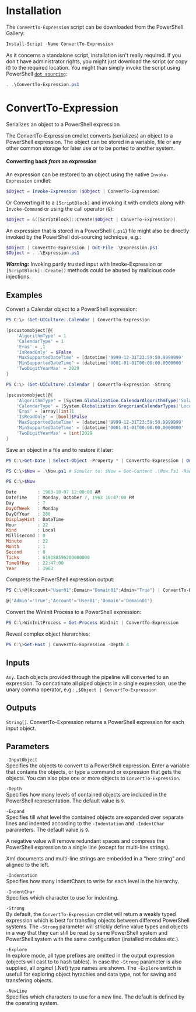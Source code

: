 # Installation

The `ConvertTo-Expression` script can be downloaded from the PowerShell Gallery:
```powershell
Install-Script -Name ConvertTo-Expression
```
As it concerns a standalone script, installation isn't really required. If you don't have administrator rights, you might just download the script (or copy it) to the required location. You might than simply invoke the script using PowerShell [`dot sourcing`](https://docs.microsoft.com/powershell/module/microsoft.powershell.core/about/about_scripts?view=powershell-7#script-scope-and-dot-sourcing):
```powershell
. .\ConvertTo-Expression.ps1
```

# ConvertTo-Expression
Serializes an object to a PowerShell expression

The ConvertTo-Expression cmdlet converts (serializes) an object to
a PowerShell expression. The object can be stored in a variable,
file or any other common storage for later use or to be ported to
another system.

#### Converting back *from* an expression  
An expression can be restored to an object using the native
`Invoke-Expression` cmdlet:
```powershell
$Object = Invoke-Expression ($Object | ConverTo-Expression)
```
Or Converting it to a `[ScriptBlock]` and invoking it with cmdlets
along with `Invoke-Command` or using the call operator (`&`):
```powershell
$Object = &([ScriptBlock]::Create($Object | ConverTo-Expression))
```
An expression that is stored in a PowerShell (`.ps1`) file might also
be directly invoked by the PowerShell dot-sourcing technique, e.g.:
```powershell
$Object | ConvertTo-Expression | Out-File .\Expression.ps1
$Object = . .\Expression.ps1
```
***Warning:*** Invoking partly trusted input with Invoke-Expression or
`[ScriptBlock]::Create()` methods could be abused by malicious code
injections.

## Examples

Convert a Calendar object to a PowerShell expression:

```powershell
PS C:\> (Get-UICulture).Calendar | ConvertTo-Expression

[pscustomobject]@{
	'AlgorithmType' = 1
	'CalendarType' = 1
	'Eras' = ,1
	'IsReadOnly' = $False
	'MaxSupportedDateTime' = [datetime]'9999-12-31T23:59:59.9999999'
	'MinSupportedDateTime' = [datetime]'0001-01-01T00:00:00.0000000'
	'TwoDigitYearMax' = 2029
}

PS C:\> (Get-UICulture).Calendar | ConvertTo-Expression -Strong

[pscustomobject]@{
	'AlgorithmType' = [System.Globalization.CalendarAlgorithmType]'SolarCalendar'
	'CalendarType' = [System.Globalization.GregorianCalendarTypes]'Localized'
	'Eras' = [array][int]1
	'IsReadOnly' = [bool]$False
	'MaxSupportedDateTime' = [datetime]'9999-12-31T23:59:59.9999999'
	'MinSupportedDateTime' = [datetime]'0001-01-01T00:00:00.0000000'
	'TwoDigitYearMax' = [int]2029
}
```

Save an object in a file and to restore it later:

```powershell
PS C:\>Get-Date | Select-Object -Property * | ConvertTo-Expression | Out-File .\Now.ps1

PS C:\>$Now = .\Now.ps1	# Simular to: $Now = Get-Content .\Now.Ps1 -Raw | Invoke-Expression

PS C:\>$Now

Date        : 1963-10-07 12:00:00 AM
DateTime    : Monday, October 7, 1963 10:47:00 PM
Day         : 7
DayOfWeek   : Monday
DayOfYear   : 280
DisplayHint : DateTime
Hour        : 22
Kind        : Local
Millisecond : 0
Minute      : 22
Month       : 1
Second      : 0
Ticks       : 619388596200000000
TimeOfDay   : 22:47:00
Year        : 1963
```

Compress the PowerShell expression output:

```powershell
PS C:\>@{Account="User01";Domain="Domain01";Admin="True"} | ConvertTo-Expression -Expand -1	

@{'Admin'='True';'Account'='User01';'Domain'='Domain01'}
```

Convert the WinInit Process to a PowerShell expression:

```powershell
PS C:\>WinInitProcess = Get-Process WinInit | ConvertTo-Expression
```
Reveal complex object hierarchies:

```powershell
PS C:\>Get-Host | ConvertTo-Expression -Depth 4
```
## Inputs
`Any`. Each objects provided through the pipeline will converted to an
expression. To concatinate all piped objects in a single expression,
use the unary comma operator, e.g.: `,$Object | ConvertTo-Expression`

## Outputs
`String[]`. ConvertTo-Expression returns a PowerShell expression for
each input object.

## Parameters 

`-InputObject`  
Specifies the objects to convert to a PowerShell expression. Enter
a variable that contains the objects, or type a command or
expression that gets the objects. You can also pipe one or more
objects to `ConvertTo-Expression`.

`-Depth`  
Specifies how many levels of contained objects are included in the 
PowerShell representation. The default value is `9`.

`-Expand`  
Specifies till what level the contained objects are expanded over
separate lines and indented according to the `-Indentation` and 
`-IndentChar` parameters. The default value is `9`.

A negative value will remove redundant spaces and compress the
PowerShell expression to a single line (except for multi-line
strings).

Xml documents and multi-line strings are embedded in a
"here string" and aligned to the left.

`-Indentation`  
Specifies how many IndentChars to write for each level in the hierarchy.

`-IndentChar`  
Specifies which character to use for indenting.

`-Strong`  
By default, the `ConvertTo-Expression` cmdlet will return a weakly typed
expression which is best for transfing objects between differend
PowerShell systems.
The `-Strong` parameter will strickly define value types and objects
in a way that they can still be read by same PowerShell system and
PowerShell system with the same configuration (installed modules etc.).

`-Explore`  
In explore mode, all type prefixes are omitted in the output expression
(objects will cast to to hash tables). In case the `-Strong` parameter is
also supplied, all *orginal* (.Net) type names are shown.
The `-Explore` switch is usefull for exploring object hyrachies and data
type, not for saving and transfering objects.

`-NewLine`  
Specifies which characters to use for a new line. The default is defined by
the operating system.
